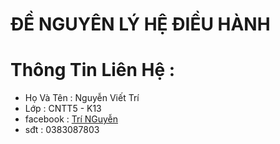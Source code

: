 #  ĐỀ NGUYÊN LÝ HỆ ĐIỀU HÀNH 
# Thông Tin Liên Hệ :
  - Họ Và Tên : Nguyễn Viết Trí
  - Lớp : CNTT5 - K13
  - facebook : [Trí NGuyễn](https://www.facebook.com/viettriit2110)
  - sđt : 0383087803 
